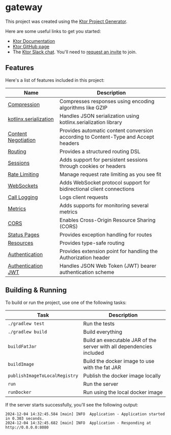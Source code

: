# gateway

This project was created using the [Ktor Project Generator](https://start.ktor.io).

Here are some useful links to get you started:

- [Ktor Documentation](https://ktor.io/docs/home.html)
- [Ktor GitHub page](https://github.com/ktorio/ktor)
- The [Ktor Slack chat](https://app.slack.com/client/T09229ZC6/C0A974TJ9). You'll need to [request an invite](https://surveys.jetbrains.com/s3/kotlin-slack-sign-up) to join.

## Features

Here's a list of features included in this project:

| Name                                                                   | Description                                                                        |
| ------------------------------------------------------------------------|------------------------------------------------------------------------------------ |
| [Compression](https://start.ktor.io/p/compression)                     | Compresses responses using encoding algorithms like GZIP                           |
| [kotlinx.serialization](https://start.ktor.io/p/kotlinx-serialization) | Handles JSON serialization using kotlinx.serialization library                     |
| [Content Negotiation](https://start.ktor.io/p/content-negotiation)     | Provides automatic content conversion according to Content-Type and Accept headers |
| [Routing](https://start.ktor.io/p/routing)                             | Provides a structured routing DSL                                                  |
| [Sessions](https://start.ktor.io/p/ktor-sessions)                      | Adds support for persistent sessions through cookies or headers                    |
| [Rate Limiting](https://start.ktor.io/p/ktor-server-rate-limiting)     | Manage request rate limiting as you see fit                                        |
| [WebSockets](https://start.ktor.io/p/ktor-websockets)                  | Adds WebSocket protocol support for bidirectional client connections               |
| [Call Logging](https://start.ktor.io/p/call-logging)                   | Logs client requests                                                               |
| [Metrics](https://start.ktor.io/p/metrics)                             | Adds supports for monitoring several metrics                                       |
| [CORS](https://start.ktor.io/p/cors)                                   | Enables Cross-Origin Resource Sharing (CORS)                                       |
| [Status Pages](https://start.ktor.io/p/status-pages)                   | Provides exception handling for routes                                             |
| [Resources](https://start.ktor.io/p/resources)                         | Provides type-safe routing                                                         |
| [Authentication](https://start.ktor.io/p/auth)                         | Provides extension point for handling the Authorization header                     |
| [Authentication JWT](https://start.ktor.io/p/auth-jwt)                 | Handles JSON Web Token (JWT) bearer authentication scheme                          |

## Building & Running

To build or run the project, use one of the following tasks:

| Task                          | Description                                                          |
| -------------------------------|---------------------------------------------------------------------- |
| `./gradlew test`              | Run the tests                                                        |
| `./gradlew build`             | Build everything                                                     |
| `buildFatJar`                 | Build an executable JAR of the server with all dependencies included |
| `buildImage`                  | Build the docker image to use with the fat JAR                       |
| `publishImageToLocalRegistry` | Publish the docker image locally                                     |
| `run`                         | Run the server                                                       |
| `runDocker`                   | Run using the local docker image                                     |

If the server starts successfully, you'll see the following output:

```
2024-12-04 14:32:45.584 [main] INFO  Application - Application started in 0.303 seconds.
2024-12-04 14:32:45.682 [main] INFO  Application - Responding at http://0.0.0.0:8080
```

